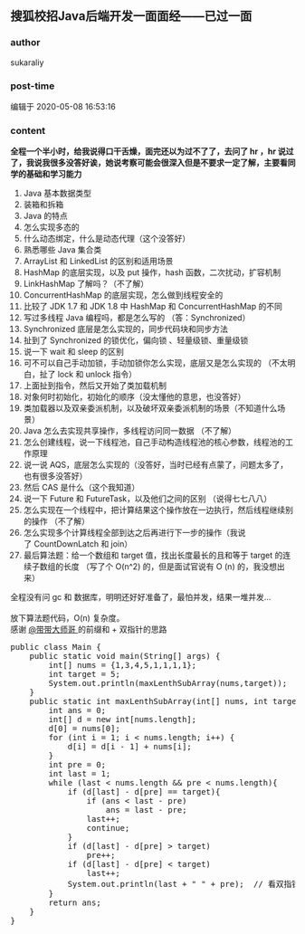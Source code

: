 ## 搜狐校招Java后端开发一面面经——已过一面
### author 
sukaraliy
### post-time 

编辑于  2020-05-08 16:53:16
### content 
<div class="post-topic-des nc-post-content">
 <div>
  <strong>
   <span>
   </span>
   全程一个半小时，给我说得口干舌燥，面完还以为过不了了，去问了 hr ，hr 说过了，我说我很多没答好诶，她说考察可能会很深入但是不要求一定了解，主要看同学的基础和学习能力
   <span>
   </span>
  </strong>
 </div>
 <ol>
  <li>
   Java 基本数据类型
  </li>
  <li>
   装箱和拆箱
  </li>
  <li>
   Java 的特点
  </li>
  <li>
   怎么实现多态的
  </li>
  <li>
   什么动态绑定，什么是动态代理（这个没答好）
  </li>
  <li>
   熟悉哪些 Java 集合类
  </li>
  <li>
   ArrayList 和 LinkedList 的区别和适用场景
  </li>
  <li>
   HashMap 的底层实现，以及 put 操作，hash 函数，二次扰动，扩容机制
  </li>
  <li>
   LinkHashMap 了解吗？（不了解）
  </li>
  <li>
   ConcurrentHashMap 的底层实现，怎么做到线程安全的
  </li>
  <li>
   比较了 JDK 1.7 和 JDK 1.8 中 HashMap 和
   <span>
    ConcurrentHashMap 的不同
   </span>
  </li>
  <li>
   写过多线程 Java 编程吗，都是怎么写的 （答：Synchronized）
  </li>
  <li>
   Synchronized 底层是怎么实现的，同步代码块和同步方法
  </li>
  <li>
   扯到了 Synchronized 的锁优化，偏向锁 、轻量级锁、重量级锁
  </li>
  <li>
   说一下 wait 和 sleep 的区别
  </li>
  <li>
   可不可以自己手动加锁，手动加锁你怎么实现，底层又是怎么实现的 （不太明白，扯了 lock 和 unlock 指令）
  </li>
  <li>
   上面扯到指令，然后又开始了类加载机制
  </li>
  <li>
   对象何时初始化，初始化的顺序（没太懂他的意思，也没答好）
  </li>
  <li>
   类加载器以及双亲委派机制，以及破坏双亲委派机制的场景（不知道什么场景）
  </li>
  <li>
   Java 怎么去实现共享操作，多线程访问同一数据 （不了解）
  </li>
  <li>
   <span>
   </span>
   怎么创建线程，说一下线程池，自己手动构造线程池的核心参数，线程池的工作原理
  </li>
  <li>
   说一说 AQS，底层怎么实现的（没答好，当时已经有点蒙了，问题太多了，也有很多没答好）
  </li>
  <li>
   然后 CAS 是什么（这个我知道）
  </li>
  <li>
   说一下 Future 和 FutureTask，以及他们之间的区别 （说得七七八八）
  </li>
  <li>
   怎么实现在一个线程中，把计算结果这个操作放在一边执行，然后线程继续别的操作 （不了解）
  </li>
  <li>
   怎么实现多个计算线程全部到达之后再进行下一步的操作（我说了 CountDownLatch 和 join）
  </li>
  <li>
   最后算法题：给一个数组和 target 值，找出长度最长的且和等于 target 的连续子数组的长度 （写了个 O(n^2) 的，但是面试官说有 O (n) 的，我没想出来）
  </li>
 </ol>
 <div>
  全程没有问 gc 和 数据库，明明还好好准备了，最怕并发，结果一堆并发...
 </div>
 <div>
  <br/>
 </div>
 <div>
  放下算法题代码，O(n) 复杂度。
 </div>
 <div>
  感谢
  <a class="js-nc-card" data-card-uid="9292712" href="/profile/9292712" target="_blank">
   @带带大师哥
  </a>
  的前缀和 + 双指针的思路
 </div>
 <div>
  <span>
  </span>
  <pre class="prettyprint lang-java">public class Main {
    public static void main(String[] args) {
        int[] nums = {1,3,4,5,1,1,1,1};
        int target = 5;
        System.out.println(maxLenthSubArray(nums,target));
    }
    public static int maxLenthSubArray(int[] nums, int target) {
        int ans = 0;
        int[] d = new int[nums.length];
        d[0] = nums[0];
        for (int i = 1; i &lt; nums.length; i++) {
            d[i] = d[i - 1] + nums[i];
        }
        int pre = 0;
        int last = 1;
        while (last &lt; nums.length &amp;&amp; pre &lt; nums.length){
            if (d[last] - d[pre] == target){
                if (ans &lt; last - pre)
                    ans = last - pre;
                last++;
                continue;
            }
            if (d[last] - d[pre] &gt; target)
                pre++;
            if (d[last] - d[pre] &lt; target)
                last++;
            System.out.println(last + " " + pre);  // 看双指针的移动
        }
        return ans;
    }
}</pre>
  <br/>
  <br/>
 </div>
 <div>
  <br/>
 </div>
</div>
